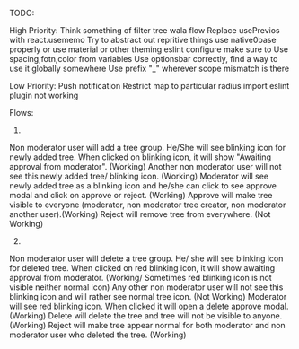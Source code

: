 TODO:

High Priority:
Think something of filter tree wala flow
Replace usePrevios with react.usememo
Try to abstract out repritive things
use native0base properly or use material or other theming
eslint configure
make sure to Use spacing,fotn,color from variables
Use optionsbar correctly, find a way to use it globally somewhere
Use prefix "\_" wherever scope mismatch is there

Low Priority:
Push notification
Restrict map to particular radius
import eslint plugin not working

Flows:

1.
Non moderator user will add a tree group. He/She will see blinking icon for newly added tree. When clicked
on blinking icon, it will show "Awaiting approval from moderator". (Working)
Another non moderator user will not see this newly added tree/ blinking icon. (Working)
Moderator will see newly added tree as a blinking icon and he/she can click to see approve modal and click on approve or reject. (Working)
Approve will make tree visible to everyone (moderator, non moderator tree creator, non moderator another user).(Working)
Reject will remove tree from everywhere. (Not Working)

2.
Non moderator user will delete a tree group. He/ she will see blinking icon for deleted tree. When clicked on red blinking icon, it will show awaiting approval from moderator. (Working/ Sometimes red blinking icon is not visible neither normal icon)
Any other non moderator user will not see this blinking icon and will rather see normal tree icon. (Not Working)
Moderator will see red blinking icon. When clicked it will open a delete approve modal. (Working)
Delete will delete the tree and tree will not be visible to anyone. (Working)
Reject will make tree appear normal for both moderator and non moderator user who deleted the tree. (Working)
